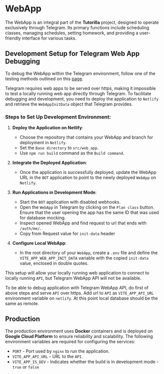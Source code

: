 # WebApp

The WebApp is an integral part of the **Tutorilla** project, designed to operate exclusively through Telegram.
Its primary functions include scheduling classes, managing schedules, setting homework, and providing a user-friendly interface for various tasks.

## Development Setup for Telegram Web App Debugging

To debug the WebApp within the Telegram environment, follow one of the testing methods outlined on this [page](https://docs.ton.org/develop/dapps/telegram-apps/testing-apps).

Telegram requires web apps to be served over https, making it impossible to test a locally running web app directly through Telegram.
To facilitate debugging and development, you need to deploy the application to `Netlify` and retrieve the `WebAppInitData` object that Telegram provides.

### Steps to Set Up Development Environment:

1. **Deploy the Application on Netlify**:
    - Choose the repository that contains your WebApp and branch for deployment in `Netlify`.
    - Set the `Base directory` to `src/web_app`.
    - Use `npm run build` command as the `Build command`.

2. **Integrate the Deployed Application**:
    - Once the application is successfully deployed, update the WebApp URL in the `BOT` application to point to the newly deployed `WebApp` on `Netlify`.

3. **Run Applications in Development Mode**:
    - Start the `BOT` application with disabled webhooks.
    - Open the `WebApp` in Telegram by clicking on the `Plan class` button. Ensure that the user opening the app has the same ID that was used for database mocking.
    - Inspect opened WebApp and find request to url that ends with `/auth/me/`.
    - Copy from Request value for `init-data` header

4. **Configure Local WebApp**:
    - In the root directory of your `WebApp`, create a `.env` file and define the `VITE_APP_WEB_APP_INIT_DATA` variable with the copied `init-data` value, enclosed in double quotes.

This setup will allow your locally running web application to connect to locally running `API`, but Telegram WebApp API will not be available.

To be able to debug application with Telegram WebApp API, do first of above steps and serve `API` over https.
Add url to `API` as `VITE_APP_API_URL` environment variable on `netlify`.
At this point local database should be the same as remote.

## Production

The production environment uses **Docker** containers and is deployed on **Google Cloud Platform** to ensure reliability and scalability.
The following environment variables are required for configuring the services:

* `PORT` - Port used by `nginx` to run the application.
* `VITE_APP_API_URL` - URL to the `API`.
* `VITE_APP_IS_DEV` - Indicates whether the build is in development mode - `true` or `false`
